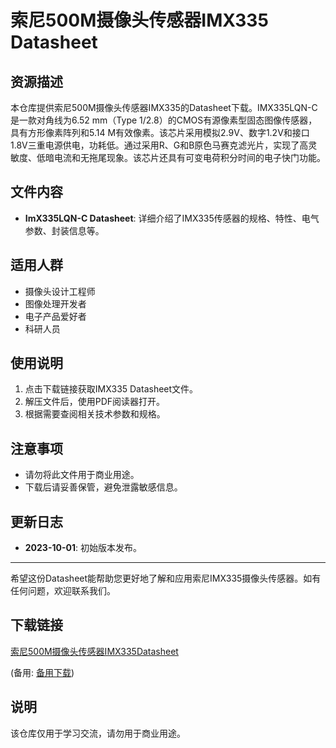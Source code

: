 # 索尼500M摄像头传感器IMX335 Datasheet

## 资源描述

本仓库提供索尼500M摄像头传感器IMX335的Datasheet下载。IMX335LQN-C是一款对角线为6.52 mm（Type 1/2.8）的CMOS有源像素型固态图像传感器，具有方形像素阵列和5.14 M有效像素。该芯片采用模拟2.9V、数字1.2V和接口1.8V三重电源供电，功耗低。通过采用R、G和B原色马赛克滤光片，实现了高灵敏度、低暗电流和无拖尾现象。该芯片还具有可变电荷积分时间的电子快门功能。

## 文件内容

- **ImX335LQN-C Datasheet**: 详细介绍了IMX335传感器的规格、特性、电气参数、封装信息等。

## 适用人群

- 摄像头设计工程师
- 图像处理开发者
- 电子产品爱好者
- 科研人员

## 使用说明

1. 点击下载链接获取IMX335 Datasheet文件。
2. 解压文件后，使用PDF阅读器打开。
3. 根据需要查阅相关技术参数和规格。

## 注意事项

- 请勿将此文件用于商业用途。
- 下载后请妥善保管，避免泄露敏感信息。

## 更新日志

- **2023-10-01**: 初始版本发布。

---

希望这份Datasheet能帮助您更好地了解和应用索尼IMX335摄像头传感器。如有任何问题，欢迎联系我们。

## 下载链接
[索尼500M摄像头传感器IMX335Datasheet]() 

(备用: [备用下载](https://pan.baidu.com/s/1-ARYlvPxvapRpZJX4zjUJg?pwd=1234))

## 说明

该仓库仅用于学习交流，请勿用于商业用途。
